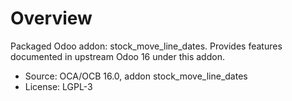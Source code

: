 # Overview

Packaged Odoo addon: stock_move_line_dates. Provides features documented in upstream Odoo 16 under this addon.

- Source: OCA/OCB 16.0, addon stock_move_line_dates
- License: LGPL-3

